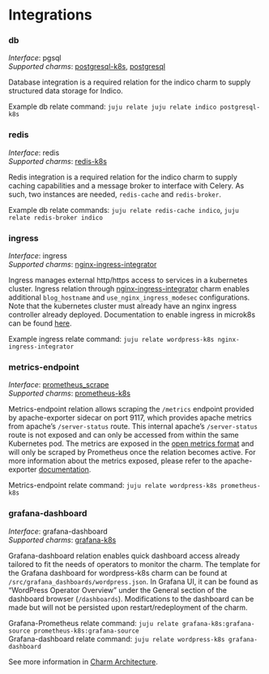 # Integrations

### db

_Interface_: pgsql  
_Supported charms_: [postgresql-k8s](https://charmhub.io/postgresql-k8s), [postgresql](https://charmhub.io/postgresql)

Database integration is a required relation for the indico charm to supply structured data
storage for Indico.

Example db relate command: `juju relate juju relate indico postgresql-k8s`

### redis

_Interface_: redis  
_Supported charms_: [redis-k8s](https://charmhub.io/redis-k8s)

Redis integration is a required relation for the indico charm to supply caching capabilities and
a message broker to interface with Celery. As such, two instances are needed, `redis-cache` and 
`redis-broker`.

Example db relate commands: `juju relate redis-cache indico`, `juju relate redis-broker indico`

### ingress

_Interface_: ingress  
_Supported charms_: [nginx-ingress-integrator](https://charmhub.io/nginx-ingress-integrator)

Ingress manages external http/https access to services in a kubernetes cluster.
Ingress relation through [nginx-ingress-integrator](https://charmhub.io/nginx-ingress-integrator)
charm enables additional `blog_hostname` and `use_nginx_ingress_modesec` configurations. Note that the
kubernetes cluster must already have an nginx ingress controller already deployed. Documentation to
enable ingress in microk8s can be found [here](https://microk8s.io/docs/addon-ingress).

Example ingress relate command: `juju relate wordpress-k8s nginx-ingress-integrator`

### metrics-endpoint

_Interface_: [prometheus_scrape](https://charmhub.io/interfaces/prometheus_scrape-v0)  
_Supported charms_: [prometheus-k8s](https://charmhub.io/prometheus-k8s)

Metrics-endpoint relation allows scraping the `/metrics` endpoint provided by apache-exporter sidecar
on port 9117, which provides apache metrics from apache’s `/server-status` route. This internal
apache’s `/server-status` route is not exposed and can only be accessed from within the same
Kubernetes pod. The metrics are exposed in the [open metrics format](https://github.com/OpenObservability/OpenMetrics/blob/main/specification/OpenMetrics.md#data-model) and will only be scraped by Prometheus once the relation becomes active. For more
information about the metrics exposed, please refer to the apache-exporter [documentation](https://github.com/Lusitaniae/apache_exporter#collectors).

Metrics-endpoint relate command: `juju relate wordpress-k8s prometheus-k8s`

### grafana-dashboard

_Interface_: grafana-dashboard  
_Supported charms_: [grafana-k8s](https://charmhub.io/grafana-k8s)

Grafana-dashboard relation enables quick dashboard access already tailored to fit the needs of
operators to monitor the charm. The template for the Grafana dashboard for wordpress-k8s charm can
be found at `/src/grafana_dashboards/wordpress.json`. In Grafana UI, it can be found as “WordPress
Operator Overview” under the General section of the dashboard browser (`/dashboards`). Modifications
to the dashboard can be made but will not be persisted upon restart/redeployment of the charm.

Grafana-Prometheus relate command: `juju relate grafana-k8s:grafana-source prometheus-k8s:grafana-source`  
Grafana-dashboard relate command: `juju relate wordpress-k8s grafana-dashboard`

See more information in [Charm Architecture](https://charmhub.io/indico/docs/explanation-charm-architecture).
